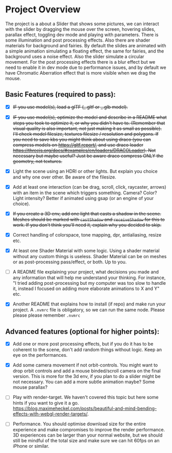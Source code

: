 # Project Overview

The project is a about a Slider that shows some pictures, we can interact with the slider by dragging the mouse over the screen, hovering slides, parallax effect, toggling dev mode and playing with parameters. There is some illumination and post processing effects. Also there are shader materials for background and fairies. By default the slides are animated with a simple animation simulating a floating effect, the same for fairies, and the background uses a noise effect. Also
the slider simulate a circular movement. For the post processing effects there is a blur effect but we need to enable it
in dev mode due to performance issues, and by default we have Chromatic Aberration effect that is more visible when we
drag the mouse.

## Basic Features (required to pass):

-   [x] ~~IF you use model(s), load a glTF (_.gltf or _.glb model).~~

-   [x] ~~IF you use model(s), optimize the model and describe in a README what steps you took to optimize it, or why you didn't have to. (Remember that visual quality is also important, not just making it as small as possible). I'll check model filesize, textures filesize / resolution and polygons. If you need to save kbs you might think about using draco (you can compress models on https://gltf.report/, and use draco loader https://threejs.org/docs/#examples/en/loaders/DRACOLoader). Not necessary but maybe useful? Just be aware draco compress ONLY the geometry, not textures.~~

-   [x] Light the scene using an HDRI or other lights. But explain you choice and why one over other. Be aware of the filesize.

-   [x] Add at least one interaction (can be drag, scroll, click, raycaster, arrows) with an item in the scene which triggers something. Camera? Color? Light intensity? Better if animated using gsap (or an engine of your choice).

-   [x] ~~If you create a 3D env, add one light that casts a shadow in the scene. Meshes should be marked with `castShadow` and `receiveShadow` for this to work. If you don't think you'll need it, explain why you decided to skip.~~

-   [x] Correct handling of colorspace, tone mapping, dpr, antialiasing, resize etc.

-   [x] At least one Shader Material with some logic. Using a shader material without any custom things is useless. Shader Material can be on meshes or as post-processing pass/effect, or both. Up to you.

-   [ ] A README file explaining your project, what decisions you made and any information that will help me understand your thinking. For instance, "I tried adding post-processing but my computer was too slow to handle it, instead I focused on adding more elaborate animations to X and Y" etc.

-   [x] Another README that explains how to install (if repo) and make run your project. A `.nvmrc` file is obligatory, so we can run the same node. Please please please remember `.nvmrc`

## Advanced features (optional for higher points):

-   [x] Add one or more post processing effects, but if you do it has to be coherent to the scene, don't add random things without logic. Keep an eye on the performances.

-   [x] Add some camera movement if not orbit-controls. You might want to drop orbit controls and add a mouse binded/scroll camera on the final version. This is more for the 3d env, if you plan to do a slider might be not necessary. You can add a more subtle animation maybe? Some mouse parallax?

-   [ ] Play with render-target. We haven't covered this topic but here some hints if you want to give it a go. https://blog.maximeheckel.com/posts/beautiful-and-mind-bending-effects-with-webgl-render-targets/.

-   [ ] Performance. You should optimise download size for the entire experience and make compromises to improve the render performance. 3D experiences can be larger than your normal website, but we should still be mindful of the total size and make sure we can hit 60fps on an iPhone or similar.
